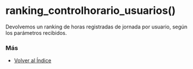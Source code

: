 # ranking_controlhorario_usuarios()

Devolvemos un ranking de horas registradas de jornada por usuario, según los parámetros recibidos. 

### Más

  * [Volver al Índice](./index.md)
